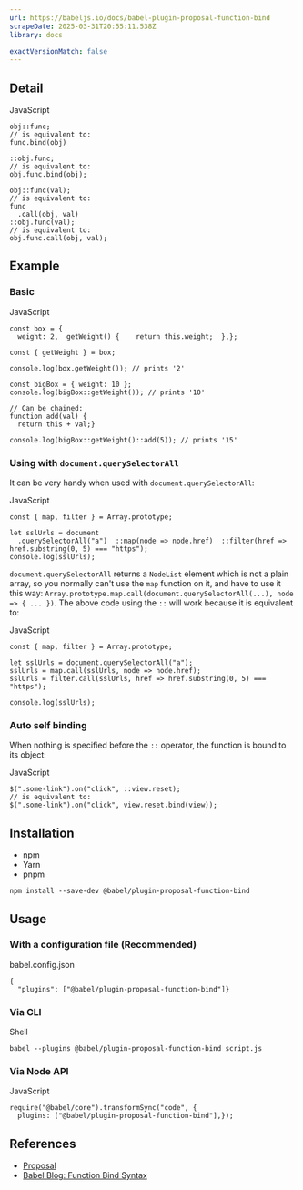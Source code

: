 ```yaml
---
url: https://babeljs.io/docs/babel-plugin-proposal-function-bind
scrapeDate: 2025-03-31T20:55:11.538Z
library: docs

exactVersionMatch: false
---
```


## Detail[​](_docs_babel-plugin-proposal-function-bind.md#detail)

JavaScript
```
obj::func;  
// is equivalent to:  
func.bind(obj)  
  
::obj.func;  
// is equivalent to:  
obj.func.bind(obj);  
  
obj::func(val);  
// is equivalent to:  
func  
  .call(obj, val)  
::obj.func(val);  
// is equivalent to:  
obj.func.call(obj, val);  
```
## Example[​](_docs_babel-plugin-proposal-function-bind.md#example)

### Basic[​](_docs_babel-plugin-proposal-function-bind.md#basic)

JavaScript
```
const box = {  
  weight: 2,  getWeight() {    return this.weight;  },};  
  
const { getWeight } = box;  
  
console.log(box.getWeight()); // prints '2'  
  
const bigBox = { weight: 10 };  
console.log(bigBox::getWeight()); // prints '10'  
  
// Can be chained:  
function add(val) {  
  return this + val;}  
  
console.log(bigBox::getWeight()::add(5)); // prints '15'  
```
### Using with `document.querySelectorAll`[​](_docs_babel-plugin-proposal-function-bind.md#using-with-documentqueryselectorall)

It can be very handy when used with `document.querySelectorAll`:

JavaScript
```
const { map, filter } = Array.prototype;  
  
let sslUrls = document  
  .querySelectorAll("a")  ::map(node => node.href)  ::filter(href => href.substring(0, 5) === "https");  
console.log(sslUrls);  
```
`document.querySelectorAll` returns a `NodeList` element which is not a plain array, so you normally can't use the `map` function on it, and have to use it this way: `Array.prototype.map.call(document.querySelectorAll(...), node => { ... })`. The above code using the `::` will work because it is equivalent to:

JavaScript
```
const { map, filter } = Array.prototype;  
  
let sslUrls = document.querySelectorAll("a");  
sslUrls = map.call(sslUrls, node => node.href);  
sslUrls = filter.call(sslUrls, href => href.substring(0, 5) === "https");  
  
console.log(sslUrls);  
```
### Auto self binding[​](_docs_babel-plugin-proposal-function-bind.md#auto-self-binding)

When nothing is specified before the `::` operator, the function is bound to its object:

JavaScript
```
$(".some-link").on("click", ::view.reset);  
// is equivalent to:  
$(".some-link").on("click", view.reset.bind(view));  
```
## Installation[​](_docs_babel-plugin-proposal-function-bind.md#installation)
*   npm
*   Yarn
*   pnpm
```
npm install --save-dev @babel/plugin-proposal-function-bind  
```
## Usage[​](_docs_babel-plugin-proposal-function-bind.md#usage)

### With a configuration file (Recommended)[​](_docs_babel-plugin-proposal-function-bind.md#with-a-configuration-file-recommended)

babel.config.json
```
{  
  "plugins": ["@babel/plugin-proposal-function-bind"]}  
```
### Via CLI[​](_docs_babel-plugin-proposal-function-bind.md#via-cli)

Shell
```
babel --plugins @babel/plugin-proposal-function-bind script.js  
```
### Via Node API[​](_docs_babel-plugin-proposal-function-bind.md#via-node-api)

JavaScript
```
require("@babel/core").transformSync("code", {  
  plugins: ["@babel/plugin-proposal-function-bind"],});  
```
## References[​](_docs_babel-plugin-proposal-function-bind.md#references)
*   [Proposal](https://github.com/zenparsing/es-function-bind)
*   [Babel Blog: Function Bind Syntax](_blog_2015_05_14_function-bind.md)